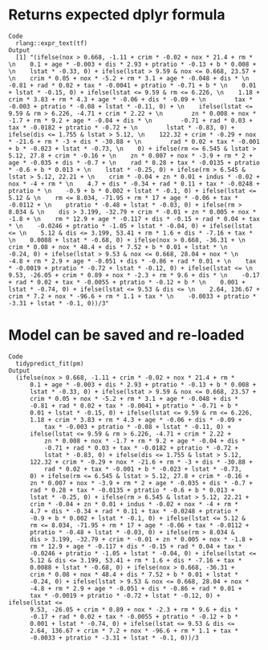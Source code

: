 # Returns expected dplyr formula

    Code
      rlang::expr_text(tf)
    Output
      [1] "(ifelse(nox > 0.668, -1.11 + crim * -0.02 + nox * 21.4 + rm * \n    0.1 + age * -0.003 + dis * 2.93 + ptratio * -0.13 + b * 0.008 + \n    lstat * -0.33, 0) + ifelse(lstat > 9.59 & nox <= 0.668, 23.57 + \n    crim * 0.05 + nox * -5.2 + rm * 3.1 + age * -0.048 + dis * \n    -0.81 + rad * 0.02 + tax * -0.0041 + ptratio * -0.71 + b * \n    0.01 + lstat * -0.15, 0) + ifelse(lstat <= 9.59 & rm <= 6.226, \n    1.18 + crim * 3.83 + rm * 4.3 + age * -0.06 + dis * -0.09 + \n        tax * -0.003 + ptratio * -0.08 + lstat * -0.11, 0) + \n    ifelse(lstat <= 9.59 & rm > 6.226, -4.71 + crim * 2.22 + \n        zn * 0.008 + nox * -1.7 + rm * 9.2 + age * -0.04 + dis * \n        -0.71 + rad * 0.03 + tax * -0.0182 + ptratio * -0.72 + \n        lstat * -0.83, 0) + ifelse(dis <= 1.755 & lstat > 5.12, \n    122.32 + crim * -0.29 + nox * -21.6 + rm * -3 + dis * -30.88 + \n        rad * 0.02 + tax * -0.001 + b * -0.023 + lstat * -0.73, \n    0) + ifelse(rm <= 6.545 & lstat > 5.12, 27.8 + crim * -0.16 + \n    zn * 0.007 + nox * -3.9 + rm * 2 + age * -0.035 + dis * -0.7 + \n    rad * 0.28 + tax * -0.0135 + ptratio * -0.6 + b * 0.013 + \n    lstat * -0.25, 0) + ifelse(rm > 6.545 & lstat > 5.12, 22.21 + \n    crim * -0.04 + zn * 0.01 + indus * -0.02 + nox * -4 + rm * \n    4.7 + dis * -0.34 + rad * 0.11 + tax * -0.0248 + ptratio * \n    -0.9 + b * 0.002 + lstat * -0.1, 0) + ifelse(lstat <= 5.12 & \n    rm <= 8.034, -71.95 + rm * 17 + age * -0.06 + tax * -0.0112 + \n    ptratio * -0.48 + lstat * -0.03, 0) + ifelse(rm > 8.034 & \n    dis > 3.199, -32.79 + crim * -0.01 + zn * 0.005 + nox * -1.8 + \n    rm * 12.9 + age * -0.117 + dis * -0.15 + rad * 0.04 + tax * \n    -0.0246 + ptratio * -1.05 + lstat * -0.04, 0) + ifelse(lstat <= \n    5.12 & dis <= 3.199, 53.41 + rm * 1.6 + dis * -7.16 + tax * \n    0.0088 + lstat * -0.68, 0) + ifelse(nox > 0.668, -36.31 + \n    crim * 0.08 + nox * 48.4 + dis * 7.52 + b * 0.01 + lstat * \n    -0.24, 0) + ifelse(lstat > 9.53 & nox <= 0.668, 28.04 + nox * \n    -4.8 + rm * 2.9 + age * -0.051 + dis * -0.86 + rad * 0.01 + \n    tax * -0.0019 + ptratio * -0.72 + lstat * -0.12, 0) + ifelse(lstat <= \n    9.53, -26.05 + crim * 0.89 + nox * -2.3 + rm * 9.6 + dis * \n    -0.17 + rad * 0.02 + tax * -0.0055 + ptratio * -0.12 + b * \n    0.001 + lstat * -0.74, 0) + ifelse(lstat <= 9.53 & dis <= \n    2.64, 136.67 + crim * 7.2 + nox * -96.6 + rm * 1.1 + tax * \n    -0.0033 + ptratio * -3.31 + lstat * -0.1, 0))/3"

# Model can be saved and re-loaded

    Code
      tidypredict_fit(pm)
    Output
      (ifelse(nox > 0.668, -1.11 + crim * -0.02 + nox * 21.4 + rm * 
          0.1 + age * -0.003 + dis * 2.93 + ptratio * -0.13 + b * 0.008 + 
          lstat * -0.33, 0) + ifelse(lstat > 9.59 & nox <= 0.668, 23.57 + 
          crim * 0.05 + nox * -5.2 + rm * 3.1 + age * -0.048 + dis * 
          -0.81 + rad * 0.02 + tax * -0.0041 + ptratio * -0.71 + b * 
          0.01 + lstat * -0.15, 0) + ifelse(lstat <= 9.59 & rm <= 6.226, 
          1.18 + crim * 3.83 + rm * 4.3 + age * -0.06 + dis * -0.09 + 
              tax * -0.003 + ptratio * -0.08 + lstat * -0.11, 0) + 
          ifelse(lstat <= 9.59 & rm > 6.226, -4.71 + crim * 2.22 + 
              zn * 0.008 + nox * -1.7 + rm * 9.2 + age * -0.04 + dis * 
              -0.71 + rad * 0.03 + tax * -0.0182 + ptratio * -0.72 + 
              lstat * -0.83, 0) + ifelse(dis <= 1.755 & lstat > 5.12, 
          122.32 + crim * -0.29 + nox * -21.6 + rm * -3 + dis * -30.88 + 
              rad * 0.02 + tax * -0.001 + b * -0.023 + lstat * -0.73, 
          0) + ifelse(rm <= 6.545 & lstat > 5.12, 27.8 + crim * -0.16 + 
          zn * 0.007 + nox * -3.9 + rm * 2 + age * -0.035 + dis * -0.7 + 
          rad * 0.28 + tax * -0.0135 + ptratio * -0.6 + b * 0.013 + 
          lstat * -0.25, 0) + ifelse(rm > 6.545 & lstat > 5.12, 22.21 + 
          crim * -0.04 + zn * 0.01 + indus * -0.02 + nox * -4 + rm * 
          4.7 + dis * -0.34 + rad * 0.11 + tax * -0.0248 + ptratio * 
          -0.9 + b * 0.002 + lstat * -0.1, 0) + ifelse(lstat <= 5.12 & 
          rm <= 8.034, -71.95 + rm * 17 + age * -0.06 + tax * -0.0112 + 
          ptratio * -0.48 + lstat * -0.03, 0) + ifelse(rm > 8.034 & 
          dis > 3.199, -32.79 + crim * -0.01 + zn * 0.005 + nox * -1.8 + 
          rm * 12.9 + age * -0.117 + dis * -0.15 + rad * 0.04 + tax * 
          -0.0246 + ptratio * -1.05 + lstat * -0.04, 0) + ifelse(lstat <= 
          5.12 & dis <= 3.199, 53.41 + rm * 1.6 + dis * -7.16 + tax * 
          0.0088 + lstat * -0.68, 0) + ifelse(nox > 0.668, -36.31 + 
          crim * 0.08 + nox * 48.4 + dis * 7.52 + b * 0.01 + lstat * 
          -0.24, 0) + ifelse(lstat > 9.53 & nox <= 0.668, 28.04 + nox * 
          -4.8 + rm * 2.9 + age * -0.051 + dis * -0.86 + rad * 0.01 + 
          tax * -0.0019 + ptratio * -0.72 + lstat * -0.12, 0) + ifelse(lstat <= 
          9.53, -26.05 + crim * 0.89 + nox * -2.3 + rm * 9.6 + dis * 
          -0.17 + rad * 0.02 + tax * -0.0055 + ptratio * -0.12 + b * 
          0.001 + lstat * -0.74, 0) + ifelse(lstat <= 9.53 & dis <= 
          2.64, 136.67 + crim * 7.2 + nox * -96.6 + rm * 1.1 + tax * 
          -0.0033 + ptratio * -3.31 + lstat * -0.1, 0))/3

